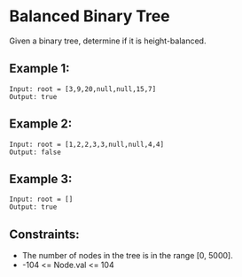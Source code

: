# Balanced Binary Tree
Given a binary tree, determine if it is height-balanced.

## Example 1:

    Input: root = [3,9,20,null,null,15,7]
    Output: true

## Example 2:

    Input: root = [1,2,2,3,3,null,null,4,4]
    Output: false

## Example 3:

    Input: root = []
    Output: true

## Constraints:

* The number of nodes in the tree is in the range [0, 5000].
* -104 <= Node.val <= 104

